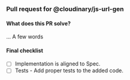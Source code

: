 ### Pull request for @cloudinary/js-url-gen


#### What does this PR solve?
... A few words


#### Final checklist
- [ ] Implementation is aligned to Spec.
- [ ] Tests - Add proper tests to the added code.
